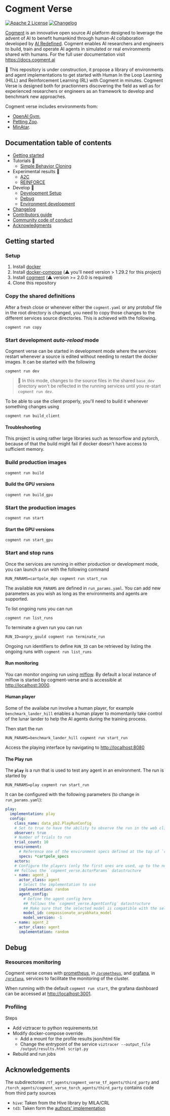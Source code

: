 # Cogment Verse

[![Apache 2 License](https://img.shields.io/badge/license-Apache%202-green?style=flat-square)](./LICENSE) [![Changelog](https://img.shields.io/badge/-Changelog%20-blueviolet?style=flat-square)](./CHANGELOG.md)

[Cogment](https://cogment.ai) is an innovative open source AI platform designed to leverage the advent of AI to benefit humankind through human-AI collaboration developed by [AI Redefined](https://ai-r.com). Cogment enables AI researchers and engineers to build, train and operate AI agents in simulated or real environments shared with humans. For the full user documentation visit <https://docs.cogment.ai>

🚧 This repository is under construction, it propose a library of environments and agent implementations to get started with Human In the Loop Learning (HILL) and Reinforcement Learning (RL) with Cogment in minutes. Cogment Verse is designed both for practionners discovering the field as well as for experienced researchers or engineers as an framework to develop and benchmark new approaches.

Cogment verse includes environments from:

- [OpenAI Gym](https://gym.openai.com),
- [Petting Zoo](https://www.pettingzoo.ml).
- [MinAtar](https://github.com/kenjyoung/MinAtar).

## Documentation table of contents

- [Getting started](#getting-started)
- Tutorials 🚧
  - [Simple Behavior Cloning](/docs/tutorials/simple_bc.md)
- Experimental results 🚧
  - [A2C](/docs/results/a2c.md)
  - [REINFORCE](/docs/results/REINFORCE.md)
- Develop 🚧
  - [Development Setup](/docs/development_setup.md)
  - [Debug](#debug)
  - [Environment development](/docs/environment.md)
- [Changelog](/CHANGELOG.md)
- [Contributors guide](/CONTRIBUTING.md)
- [Community code of conduct](/CODE_OF_CONDUCT.md)
- [Acknowledgments](#acknowledgements)

## Getting started

### Setup

1. Install [docker](https://docs.docker.com/desktop/#download-and-install)
2. Install [docker-compose](https://docs.docker.com/compose/install/#install-compose) (⚠️ you'll need version > 1.29.2 for this project)
3. Install [cogment](https://docs.cogment.ai/introduction/installation/) (⚠️ version >= 2.0.0 is required)
4. Clone this repository

### Copy the shared definitions

After a fresh close or whenever either the `cogment.yaml` or any protobuf file in the root directory is changed, you need to copy those changes to the different services source directories. This is achieved with the following.

```console
cogment run copy
```

### Start development _auto-reload_ mode

Cogment verse can be started in development mode where the services restart whenever a source is edited without needing to restart the docker images. It can be started with the following

```console
cogment run dev
```

> 🚧 In this mode, changes to the source files in the shared `base_dev` directory won't be reflected in the running services until you re-start `cogment run dev`.

To be able to use the client properly, you'll need to build it whenever something changes using

```console
cogment run build_client
```

#### Troubleshooting

This project is using rather large libraries such as tensorflow and pytorch, because of that the build might fail if docker doesn't have access to sufficient memory.

### Build production images

```console
cogment run build
```

#### Build the GPU versions

```console
cogment run build_gpu
```

### Start the production images

```console
cogment run start
```

#### Start the GPU versions

```console
cogment run start_gpu
```

### Start and stop runs

Once the services are running in either production or development mode, you can launch a _run_ with the following command

```console
RUN_PARAMS=cartpole_dqn cogment run start_run
```

The available `RUN_PARAMS` are defined in `run_params.yaml`. You can add new parameters as you wish as long as the environments and agents are supported.

To list ongoing runs you can run

```console
cogment run list_runs
```

To terminate a given run you can run

```console
RUN_ID=angry_gould cogment run terminate_run
```

Ongoing run identifiers to define `RUN_ID` can be retrieved by listing the ongoing runs with `cogment run list_runs`

#### Run monitoring

You can monitor ongoing run using [mlflow](https://mlflow.org). By default a local instance of mlflow is started by cogment-verse and is accessible at <http://localhost:3000>.

#### Human player

Some of the availabe run involve a human player, for example `benchmark_lander_hill` enables a human player to momentarily take control of the lunar lander to help the AI agents during the training process.

Then start the run

```console
RUN_PARAMS=benchmark_lander_hill cogment run start_run
```

Access the playing interface by navigating to <http://localhost:8080>

#### The **Play** run

The **`play`** is a run that is used to test any agent in an environment. The run is started by

```console
RUN_PARAMS=play cogment run start_run
```

It can be configured with the following parameters (to change in `run_params.yaml`):

```yaml
play:
  implementation: play
  config:
    class_name: data_pb2.PlayRunConfig
    # Set to true to have the ability to observe the run in the web client
    observer: true
    # Number of trials to run
    trial_count: 10
    environment:
      # Reference one of the environment specs defined at the top of `run_params.yaml`
      specs: *cartpole_specs
    actors:
    # Configure the players (only the first ones are used, up to the number of required players)
    ## follows the `cogment_verse.ActorParams` datastructure
    - name: agent_1
      actor_class: agent
      # Select the implementation to use
      implementation: random
      agent_config:
        # Define the agent config here
        ## follows the `cogment_verse.AgentConfig` datastructure
        ## Make sure that the selected model is compatible with the selected implementation
        model_id: compassionate_aryabhata_model
        model_version: -1
    - name: agent_2
      actor_class: agent
      implementation: random
```

## Debug

### Resources monitoring

Cogment verse comes with [prometheus](https://prometheus.io), in [`/prometheus`](/prometheus), and [grafana](https://grafana.com), in [`/grafana`](/grafana), services to facilitate the monitoring of the cluster.

When running with the default `cogment run start`, the grafana dashboard can be accessed at <http://localhost:3001>.

### Profiling

Steps

- Add viztracer to python requirements.txt
- Modify docker-compose override
  - Add a mount for the profile results json/html file
  - Change the entrypoint of the service `viztracer --output_file /output/results.html script.py`
- Rebuild and run jobs

## Acknowledgements

The subdirectories `/tf_agents/cogment_verse_tf_agents/third_party` and `/torch_agents/cogment_verse_torch_agents/third_party` contains code from third party sources

- `hive`: Taken from the Hive library by MILA/CRL
- `td3`: Taken form the [authors' implementation](https://github.com/sfujim/TD3)
